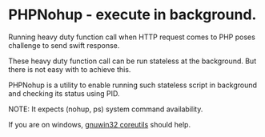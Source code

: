 # PHPNohup - execute in background.

Running heavy duty function call when HTTP request comes to PHP poses challenge to send swift response. 

These heavy duty function call can be run stateless at the background. But there is not easy with to achieve this.

PHPNohup is a utility to enable running such stateless script in background and checking its status using PID.

NOTE: It expects (nohup, ps) system command availability.

If you are on windows, [gnuwin32 coreutils](http://gnuwin32.sourceforge.net/packages/coreutils.htm) should help.
